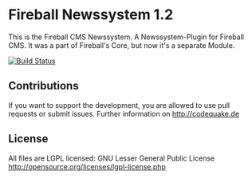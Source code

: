 Fireball Newssystem 1.2
========================

This is the Fireball CMS Newssystem. A Newssystem-Plugin for Fireball CMS.
It was a part of Fireball's Core, but now it's a separate Module.

[![Build Status](https://travis-ci.org/codeQuake/Fireball_News.svg?branch=v1.2)](https://travis-ci.org/codeQuake/Fireball_News)

Contributions
----------------
If you want to support the development, you are allowed to use pull requests or submit issues. Further information on http://codequake.de


License
----------------
All files are LGPL licensed: GNU Lesser General Public License http://opensource.org/licenses/lgpl-license.php
